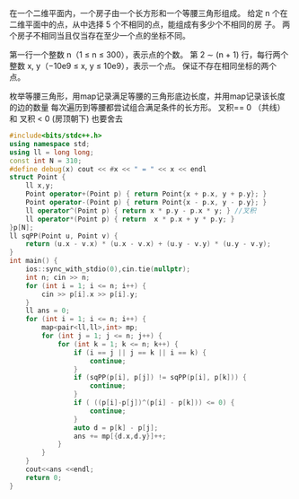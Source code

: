 在一个二维平面内，一个房子由一个长方形和一个等腰三角形组成。
给定 n 个在二维平面中的点，从中选择 5 个不相同的点，能组成有多少个不相同的房 子。 两个房子不相同当且仅当存在至少一个点的坐标不同。

第一行一个整数 n（1 ≤ n ≤ 300），表示点的个数。 第 2 ∼ (n + 1) 行，每行两个整数 x, y（−10e9 ≤ x, y ≤ 10e9），表示一个点。 保证不存在相同坐标的两个点。

枚举等腰三角形，用map记录满足等腰的三角形底边长度，并用map记录该长度的边的数量
每次遍历到等腰都尝试组合满足条件的长方形。
叉积== 0 （共线） 和 叉积 < 0 (房顶朝下) 也要舍去

```cpp
#include<bits/stdc++.h>
using namespace std;
using ll = long long;
const int N = 310;
#define debug(x) cout << #x << " = " << x << endl
struct Point {
    ll x,y;
    Point operator+(Point p) { return Point{x + p.x, y + p.y}; }
    Point operator-(Point p) { return Point{x - p.x, y - p.y}; }
    ll operator^(Point p) { return x * p.y - p.x * y; } //叉积
    ll operator*(Point p) { return  x * p.x + y * p.y; } 
}p[N];
ll sqPP(Point u, Point v) {
    return (u.x - v.x) * (u.x - v.x) + (u.y - v.y) * (u.y - v.y);
}
int main() {
    ios::sync_with_stdio(0),cin.tie(nullptr);
    int n; cin >> n;
    for (int i = 1; i <= n; i++) {
        cin >> p[i].x >> p[i].y;
    }
    ll ans = 0;
    for (int i = 1; i <= n; i++) {
        map<pair<ll,ll>,int> mp;
        for (int j = 1; j <= n; j++) {
            for (int k = 1; k <= n; k++) { 
                if (i == j || j == k || i == k) {
                    continue;
                }
                if (sqPP(p[i], p[j]) != sqPP(p[i], p[k])) {
                    continue;
                }
                if ( ((p[i]-p[j])^(p[i] - p[k])) <= 0) {
                    continue;
                }
                auto d = p[k] - p[j];
                ans += mp[{d.x,d.y}]++;
            }
        }
    }
    cout<<ans <<endl;
    return 0;
}
```
